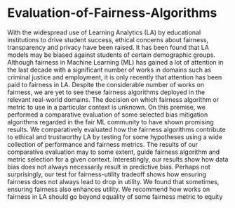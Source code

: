 # Evaluation-of-Fairness-Algorithms

With the widespread use of Learning Analytics (LA) by educational institutions to drive student success, ethical concerns about fairness, transparency and privacy have been raised. It has been found that LA models may be biased against students of certain demographic groups. Although fairness in Machine Learning (ML) has gained a lot of attention in the last decade with a significant number of works in domains such as criminal justice and employment, it is only recently that attention has been paid to fairness in LA. Despite the considerable number of works on fairness, we are yet to see these fairness algorithms deployed in the relevant real-world domains. The decision on which fairness algorithm or metric to use in a particular context is unknown. On this premise, we performed a comparative evaluation of some selected bias mitigation algorithms regarded in the fair ML community to have shown promising results. We comparatively evaluated how the fairness algorithms contribute to ethical and trustworthy LA by testing for some hypotheses using a wide collection of performance and fairness metrics. The results of our comparative evaluation may to some extent, guide fairness algorithm and metric selection for a given context. Interestingly, our results show how data bias does not always necessarily result in predictive bias. Perhaps not surprisingly, our test for fairness-utility tradeoff shows how ensuring fairness does not always lead to drop in utility. We found that sometimes, ensuring fairness also enhances utility. We recommend how works on fairness in LA should go beyond equality of some fairness metric to equity
